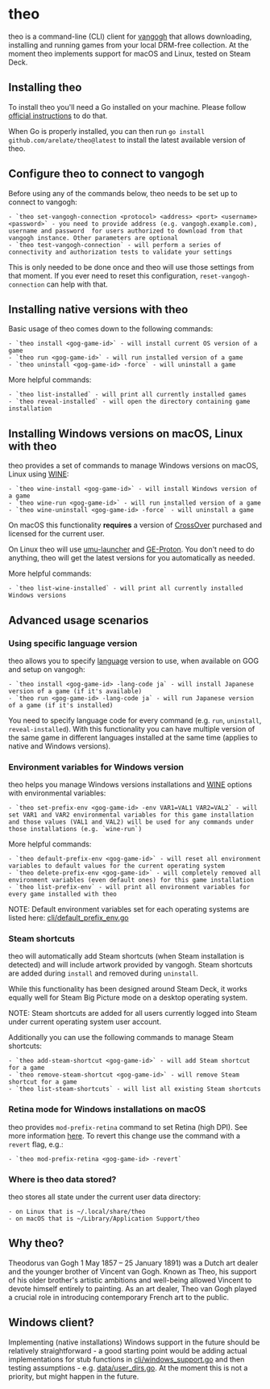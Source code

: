 # theo

theo is a command-line (CLI) client for [vangogh](https://github.com/arelate/vangogh) that allows downloading, installing and running games from your local DRM-free collection. At the moment theo implements support for macOS and Linux, tested on Steam Deck.

## Installing theo

To install theo you'll need a Go installed on your machine. Please follow [official instructions](https://go.dev/doc/install) to do that.

When Go is properly installed, you can then run `go install github.com/arelate/theo@latest` to install the latest available version of theo.

## Configure theo to connect to vangogh

Before using any of the commands below, theo needs to be set up to connect to vangogh:

    - `theo set-vangogh-connection <protocol> <address> <port> <username> <password>` - you need to provide address (e.g. vangogh.example.com), username and password  for users authorized to download from that vangogh instance. Other parameters are optional
    - `theo test-vangogh-connection` - will perform a series of connectivity and authorization tests to validate your settings

This is only needed to be done once and theo will use those settings from that moment. If you ever need to reset this configuration, `reset-vangogh-connection` can help with that.

## Installing native versions with theo

Basic usage of theo comes down to the following commands:

    - `theo install <gog-game-id>` - will install current OS version of a game
    - `theo run <gog-game-id>` - will run installed version of a game
    - `theo uninstall <gog-game-id> -force` - will uninstall a game

More helpful commands:

    - `theo list-installed` - will print all currently installed games
    - `theo reveal-installed` - will open the directory containing game installation

## Installing Windows versions on macOS, Linux with theo

theo provides a set of commands to manage Windows versions on macOS, Linux using [WINE](http://winehq.org):

    - `theo wine-install <gog-game-id>` - will install Windows version of a game
    - `theo wine-run <gog-game-id>` - will run installed version of a game
    - `theo wine-uninstall <gog-game-id> -force` - will uninstall a game

On macOS this functionality **requires** a version of [CrossOver](https://www.codeweavers.com/crossover) purchased and licensed for the current user. 

On Linux theo will use [umu-launcher](https://github.com/Open-Wine-Components/umu-launcher) and [GE-Proton](https://github.com/GloriousEggroll/proton-ge-custom). You don't need to do anything, theo will get the latest versions for you automatically as needed.

More helpful commands:

    - `theo list-wine-installed` - will print all currently installed Windows versions

## Advanced usage scenarios

### Using specific language version

theo allows you to specify [language](https://en.wikipedia.org/wiki/List_of_ISO_639_language_codes) version to use, when available on GOG and setup on vangogh:

    - `theo install <gog-game-id> -lang-code ja` - will install Japanese version of a game (if it's available)
    - `theo run <gog-game-id> -lang-code ja` - will run Japanese version of a game (if it's installed)

You need to specify language code for every command (e.g. `run`, `uninstall`, `reveal-installed`). With this functionality you can have multiple version of the same game in different languages installed at the same time (applies to native and Windows versions).

### Environment variables for Windows version

theo helps you manage Windows versions installations and [WINE](http://winehq.org) options with environmental variables:
    
    - `theo set-prefix-env <gog-game-id> -env VAR1=VAL1 VAR2=VAL2` - will set VAR1 and VAR2 environmental variables for this game installation and those values (VAL1 and VAL2) will be used for any commands under those installations (e.g. `wine-run`)

More helpful commands:

    - `theo default-prefix-env <gog-game-id>` - will reset all environment variables to default values for the current operating system
    - `theo delete-prefix-env <gog-game-id>` - will completely removed all environment variables (even default ones) for this game installation
    - `theo list-prefix-env` - will print all environment variables for every game installed with theo

NOTE: Default environment variables set for each operating systems are listed here: [cli/default_prefix_env.go](https://github.com/arelate/theo/blob/main/cli/default_prefix_env.go#L12)

### Steam shortcuts

theo will automatically add Steam shortcuts (when Steam installation is detected) and will include artwork provided by vangogh. Steam shortcuts are added during `install` and removed during `uninstall`.

While this functionality has been designed around Steam Deck, it works equally well for Steam Big Picture mode on a desktop operating system.

NOTE: Steam shortcuts are added for all users currently logged into Steam under current operating system user account.

Additionally you can use the following commands to manage Steam shortcuts:

    - `theo add-steam-shortcut <gog-game-id>` - will add Steam shortcut for a game
    - `theo remove-steam-shortcut <gog-game-id>` - will remove Steam shortcut for a game
    - `theo list-steam-shortcuts` - will list all existing Steam shortcuts

### Retina mode for Windows installations on macOS

theo provides `mod-prefix-retina` command to set Retina (high DPI). See more information [here](https://gitlab.winehq.org/wine/wine/-/wikis/Commands/winecfg#screen-resolution-dpi-setting). To revert this change use the command with a `revert` flag, e.g.:
    
    - `theo mod-prefix-retina <gog-game-id> -revert`

### Where is theo data stored?

theo stores all state under the current user data directory:

    - on Linux that is ~/.local/share/theo
    - on macOS that is ~/Library/Application Support/theo

## Why theo?

Theodorus van Gogh 1 May 1857 – 25 January 1891) was a Dutch art dealer and the younger brother of Vincent van Gogh. Known as Theo, his support of his older brother's artistic ambitions and well-being allowed Vincent to devote himself entirely to painting. As an art dealer, Theo van Gogh played a crucial role in introducing contemporary French art to the public.

## Windows client?

Implementing (native installations) Windows support in the future should be relatively straightforward - a good starting point would be adding actual implementations for stub functions in [cli/windows_support.go](https://github.com/arelate/theo/blob/main/cli/windows_support.go) and then testing assumptions - e.g. [data/user_dirs.go](https://github.com/arelate/theo/blob/main/data/user_dirs.go). At the moment this is not a priority, but might happen in the future.